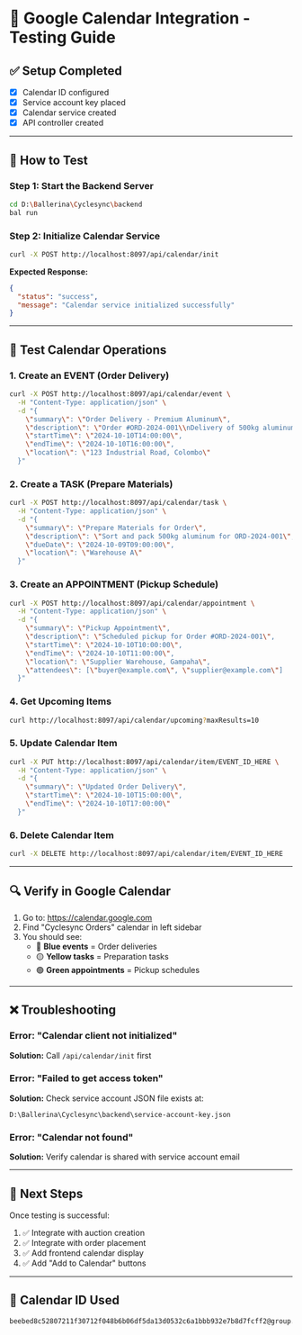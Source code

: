 # 📅 Google Calendar Integration - Testing Guide

## ✅ Setup Completed

- [x] Calendar ID configured
- [x] Service account key placed
- [x] Calendar service created
- [x] API controller created

---

## 🚀 How to Test

### Step 1: Start the Backend Server

```bash
cd D:\Ballerina\Cyclesync\backend
bal run
```

### Step 2: Initialize Calendar Service

```bash
curl -X POST http://localhost:8097/api/calendar/init
```

**Expected Response:**
```json
{
  "status": "success",
  "message": "Calendar service initialized successfully"
}
```

---

## 📌 Test Calendar Operations

### 1. Create an EVENT (Order Delivery)

```bash
curl -X POST http://localhost:8097/api/calendar/event \
  -H "Content-Type: application/json" \
  -d "{
    \"summary\": \"Order Delivery - Premium Aluminum\",
    \"description\": \"Order #ORD-2024-001\\nDelivery of 500kg aluminum to buyer\",
    \"startTime\": \"2024-10-10T14:00:00\",
    \"endTime\": \"2024-10-10T16:00:00\",
    \"location\": \"123 Industrial Road, Colombo\"
  }"
```

### 2. Create a TASK (Prepare Materials)

```bash
curl -X POST http://localhost:8097/api/calendar/task \
  -H "Content-Type: application/json" \
  -d "{
    \"summary\": \"Prepare Materials for Order\",
    \"description\": \"Sort and pack 500kg aluminum for ORD-2024-001\",
    \"dueDate\": \"2024-10-09T09:00:00\",
    \"location\": \"Warehouse A\"
  }"
```

### 3. Create an APPOINTMENT (Pickup Schedule)

```bash
curl -X POST http://localhost:8097/api/calendar/appointment \
  -H "Content-Type: application/json" \
  -d "{
    \"summary\": \"Pickup Appointment\",
    \"description\": \"Scheduled pickup for Order #ORD-2024-001\",
    \"startTime\": \"2024-10-10T10:00:00\",
    \"endTime\": \"2024-10-10T11:00:00\",
    \"location\": \"Supplier Warehouse, Gampaha\",
    \"attendees\": [\"buyer@example.com\", \"supplier@example.com\"]
  }"
```

### 4. Get Upcoming Items

```bash
curl http://localhost:8097/api/calendar/upcoming?maxResults=10
```

### 5. Update Calendar Item

```bash
curl -X PUT http://localhost:8097/api/calendar/item/EVENT_ID_HERE \
  -H "Content-Type: application/json" \
  -d "{
    \"summary\": \"Updated Order Delivery\",
    \"startTime\": \"2024-10-10T15:00:00\",
    \"endTime\": \"2024-10-10T17:00:00\"
  }"
```

### 6. Delete Calendar Item

```bash
curl -X DELETE http://localhost:8097/api/calendar/item/EVENT_ID_HERE
```

---

## 🔍 Verify in Google Calendar

1. Go to: https://calendar.google.com
2. Find "Cyclesync Orders" calendar in left sidebar
3. You should see:
   - 🔵 **Blue events** = Order deliveries
   - 🟡 **Yellow tasks** = Preparation tasks
   - 🟢 **Green appointments** = Pickup schedules

---

## ❌ Troubleshooting

### Error: "Calendar client not initialized"
**Solution:** Call `/api/calendar/init` first

### Error: "Failed to get access token"
**Solution:** Check service account JSON file exists at:
```
D:\Ballerina\Cyclesync\backend\service-account-key.json
```

### Error: "Calendar not found"
**Solution:** Verify calendar is shared with service account email

---

## 📝 Next Steps

Once testing is successful:

1. ✅ Integrate with auction creation
2. ✅ Integrate with order placement
3. ✅ Add frontend calendar display
4. ✅ Add "Add to Calendar" buttons

---

## 🎯 Calendar ID Used

```
beebed8c52807211f30712f048b6b06df5da13d0532c6a1bbb932e7b8d7fcff2@group.calendar.google.com
```
